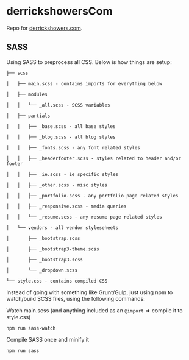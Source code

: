 # derrickshowersCom

Repo for [derrickshowers.com](http://derrickshowers.com).

## SASS

Using SASS to preprocess all CSS. Below is how things are setup:

```
├── scss

│   ├── main.scss - contains imports for everything below

│   ├── modules

│   │   └── _all.scss - SCSS variables

│   ├── partials

│   │   ├── _base.scss - all base styles

│   │   ├── _blog.scss - all blog styles

│   │   ├── _fonts.scss - any font related styles

│   │   ├── _headerfooter.scss - styles related to header and/or footer

│   │   ├── _ie.scss - ie specific styles

│   │   ├── _other.scss - misc styles

│   │   ├── _portfolio.scss - any portfolio page related styles

│   │   ├── _responsive.scss - media queries

│   │   └── _resume.scss - any resume page related styles

│   └── vendors - all vendor styleseheets

│       ├── _bootstrap.scss

│       ├── _bootstrap3-theme.scss

│       ├── _bootstrap3.scss

│       └── _dropdown.scss

└── style.css - contains compiled CSS
```

Instead of going with something like Grunt/Gulp, just using npm to watch/build SCSS files, using the following commands:

Watch main.scss (and anything included as an `@import` => compile it to style.css)

    npm run sass-watch

Compile SASS once and minify it

    npm run sass

